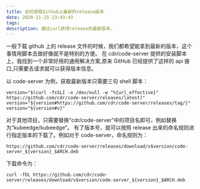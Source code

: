```yaml
---
title: 如何获取Github上最新的release版本
date: 2020-11-25 23:43:43
tags:
description: 通过curl获得release的最新版本。
---
```


一般下载 github 上的 release 文件的时候，我们都希望能拿到最新的版本，这个事情用脚本去做好像就不是特别的方便。
在 cdr/code-server 提供的安装脚本上，我找到一个非常好用的通用解决方案,原来 GitHub 已经提供了这样的 api 接口,只需要去请求就可以获得版本信息。

以 code-server 为例，获取最新版本只需要三句 shell 脚本：

```shell
version="$(curl -fsSLI -o /dev/null -w "%{url_effective}" https://github.com/cdr/code-server/releases/latest)"
version="${version#https://github.com/cdr/code-server/releases/tag/}"
version="${version#v}"
```

对于其他项目，只需要替换“cdr/code-server”中的项目名即可，例如替换为“kubeedge/kubeedge”。
有了版本号，就可以按照 release 出来的命名规则进行指定版本的下载了。例如对于 code-server，命名规则为：

```shell
https://github.com/cdr/code-server/releases/download/v$version/code-server_${version}_$ARCH.deb
```

下载命令为：

```shell
curl -fOL https://github.com/cdr/code-server/releases/download/v$version/code-server_${version}_$ARCH.deb
```
